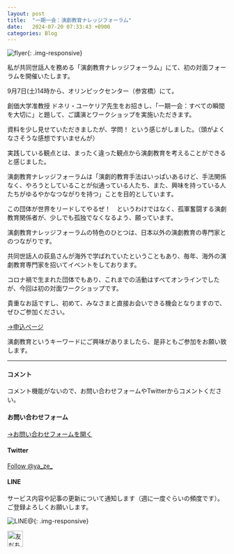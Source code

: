 ```yaml
---
layout: post
title:  "一期一会：演劇教育ナレッジフォーラム"
date:   2024-07-20 07:33:43 +0900
categories: Blog
---
```


![flyer]({{site.baseurl}}/img/20230409_01.jpeg){: .img-responsive}


私が共同世話人を務める「演劇教育ナレッジフォーラム」にて、初の対面フォーラムを開催いたします。

9月7日(土)14時から、オリンピックセンター（参宮橋）にて。
  
創価大学准教授 ドネリ・ユーケリア先生をお招きし、「一期一会：すべての瞬間を大切に」と題して、ご講演とワークショップを実施いただきます。

資料を少し見せていただきましたが、学問！ という感じがしました。（頭がよくなさそうな感想ですいませんが）

実践している観点とは、まったく違った観点から演劇教育を考えることができると感じました。

演劇教育ナレッジフォーラムは「演劇的教育手法はいっぱいあるけど、手法関係なく、やろうとしていることが似通っている人たち、また、興味を持っている人たちがゆるやかなつながりを持つ」ことを目的としています。

この団体が世界をリードしてやるぜ！　というわけではなく、孤軍奮闘する演劇教育関係者が、少しでも孤独でなくなるよう、願っています。

演劇教育ナレッジフォーラムの特色のひとつは、日本以外の演劇教育の専門家とのつながりです。

共同世話人の荻島さんが海外で学ばれていたということもあり、毎年、海外の演劇教育専門家を招いてイベントをしております。

コロナ禍で生まれた団体でもあり、これまでの活動はすべてオンラインでしたが、今回は初の対面ワークショップです。

貴重なお話ですし、初めて、みなさまと直接お会いできる機会となりますので、ぜひご参加ください。

[→申込ページ](https://knowledgeforum2024.peatix.com/)

演劇教育というキーワードにご興味がありましたら、是非ともご参加をお願い致します。




---
#### コメント
コメント機能がないので、お問い合わせフォームやTwitterからコメントください。

#### お問い合わせフォーム
[→お問い合わせフォームを開く]({{site.baseurl}}/docs/contact/)

#### Twitter

<a href="https://twitter.com/ya_ze_?ref_src=twsrc%5Etfw" class="twitter-follow-button" data-show-count="false">Follow @ya_ze_</a><script async src="https://platform.twitter.com/widgets.js" charset="utf-8"></script>


#### LINE

サービス内容や記事の更新について通知します（週に一度ぐらいの頻度です）。
ご登録よろしくお願いします。

![LINE@]({{site.baseurl}}/img/lineat.png){: .img-responsive}

<a href="https://line.me/R/ti/p/%40tqt3140x"><img height="36" border="0" alt="友だち追加" src="https://scdn.line-apps.com/n/line_add_friends/btn/ja.png"></a>
